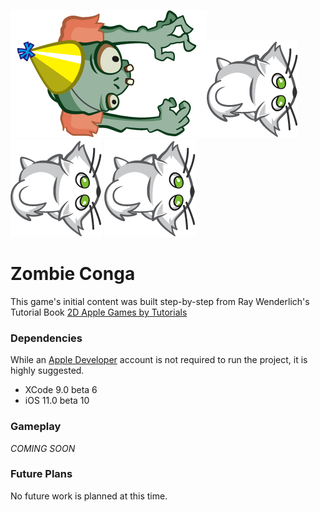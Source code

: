 ![Banner](Zombie_Conga/Assets.xcassets/Characters/zombie1.imageset/zombie1.png)![Banner](Zombie_Conga/Assets.xcassets/Characters/cat.imageset/cat.png)
![Banner](Zombie_Conga/Assets.xcassets/Characters/cat.imageset/cat.png)
![Banner](Zombie_Conga/Assets.xcassets/Characters/cat.imageset/cat.png)

# Zombie Conga
This game's initial content was built step-by-step from Ray Wenderlich's Tutorial Book [2D Apple Games by Tutorials](https://store.raywenderlich.com/products/2d-apple-games-by-tutorials)

### Dependencies

While an [Apple Developer](https://developer.apple.com/) account is not required to run the project, it is highly suggested.

+ XCode 9.0 beta 6
+ iOS 11.0 beta 10

### Gameplay

_COMING SOON_

### Future Plans
No future work is planned at this time.
